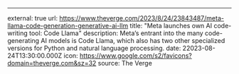 ---
external: true
url: https://www.theverge.com/2023/8/24/23843487/meta-llama-code-generation-generative-ai-llm
title: "Meta launches own AI code-writing tool: Code Llama"
description: Meta’s entrant into the many code-generating AI models is Code Llama, which also has two other specialized versions for Python and natural language processing.
date: 22023-08-24T13:30:00.000Z
icon: https://www.google.com/s2/favicons?domain=theverge.com&sz=32
source: The Verge
